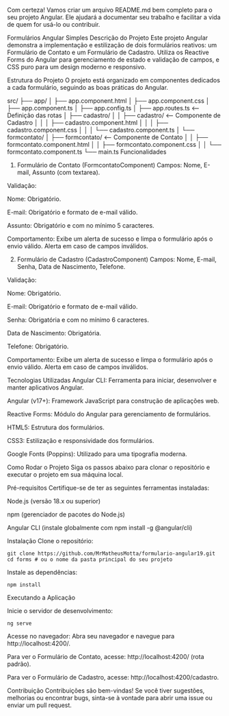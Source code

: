 Com certeza! Vamos criar um arquivo README.md bem completo para o seu projeto Angular. Ele ajudará a documentar seu trabalho e facilitar a vida de quem for usá-lo ou contribuir.

Formulários Angular Simples
Descrição do Projeto
Este projeto Angular demonstra a implementação e estilização de dois formulários reativos: um Formulário de Contato e um Formulário de Cadastro. Utiliza os Reactive Forms do Angular para gerenciamento de estado e validação de campos, e CSS puro para um design moderno e responsivo.

Estrutura do Projeto
O projeto está organizado em componentes dedicados a cada formulário, seguindo as boas práticas do Angular.

src/
├── app/
│   ├── app.component.html
│   ├── app.component.css
│   ├── app.component.ts
│   ├── app.config.ts
│   ├── app.routes.ts                <-- Definição das rotas
│   ├── cadastro/
│   │   ├── cadastro/                 <-- Componente de Cadastro
│   │   │   ├── cadastro.component.html
│   │   │   ├── cadastro.component.css
│   │   │   └── cadastro.component.ts
│   └── formcontato/
│       ├── formcontato/              <-- Componente de Contato
│       │   ├── formcontato.component.html
│       │   ├── formcontato.component.css
│       │   └── formcontato.component.ts
└── main.ts
Funcionalidades
1. Formulário de Contato (FormcontatoComponent)
Campos: Nome, E-mail, Assunto (com textarea).

Validação:

Nome: Obrigatório.

E-mail: Obrigatório e formato de e-mail válido.

Assunto: Obrigatório e com no mínimo 5 caracteres.

Comportamento: Exibe um alerta de sucesso e limpa o formulário após o envio válido. Alerta em caso de campos inválidos.

2. Formulário de Cadastro (CadastroComponent)
Campos: Nome, E-mail, Senha, Data de Nascimento, Telefone.

Validação:

Nome: Obrigatório.

E-mail: Obrigatório e formato de e-mail válido.

Senha: Obrigatória e com no mínimo 6 caracteres.

Data de Nascimento: Obrigatória.

Telefone: Obrigatório.

Comportamento: Exibe um alerta de sucesso e limpa o formulário após o envio válido. Alerta em caso de campos inválidos.

Tecnologias Utilizadas
Angular CLI: Ferramenta para iniciar, desenvolver e manter aplicativos Angular.

Angular (v17+): Framework JavaScript para construção de aplicações web.

Reactive Forms: Módulo do Angular para gerenciamento de formulários.

HTML5: Estrutura dos formulários.

CSS3: Estilização e responsividade dos formulários.

Google Fonts (Poppins): Utilizado para uma tipografia moderna.

Como Rodar o Projeto
Siga os passos abaixo para clonar o repositório e executar o projeto em sua máquina local.

Pré-requisitos
Certifique-se de ter as seguintes ferramentas instaladas:

Node.js (versão 18.x ou superior)

npm (gerenciador de pacotes do Node.js)

Angular CLI (instale globalmente com npm install -g @angular/cli)

Instalação
Clone o repositório:
```
git clone https://github.com/MrMatheusMotta/formulario-angular19.git
cd forms # ou o nome da pasta principal do seu projeto

```


Instale as dependências:

```
npm install

```
Executando a Aplicação

Inicie o servidor de desenvolvimento:

```
ng serve

```
Acesse no navegador:
Abra seu navegador e navegue para http://localhost:4200/.

Para ver o Formulário de Contato, acesse: http://localhost:4200/ (rota padrão).

Para ver o Formulário de Cadastro, acesse: http://localhost:4200/cadastro.

Contribuição
Contribuições são bem-vindas! Se você tiver sugestões, melhorias ou encontrar bugs, sinta-se à vontade para abrir uma issue ou enviar um pull request.

